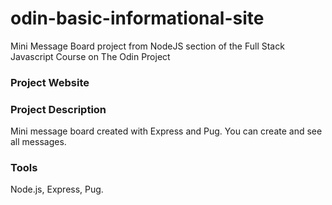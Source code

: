 # odin-basic-informational-site
Mini Message Board project from NodeJS section of the Full Stack Javascript Course on The Odin Project

### Project Website

### Project Description
Mini message board created with Express and Pug. You can create and see all messages.

### Tools
Node.js, Express, Pug.